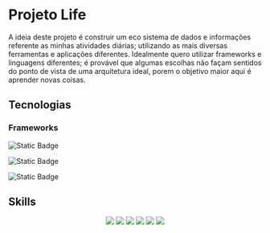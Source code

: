 # Projeto Life

A ideia deste projeto é construir um eco sistema de dados e informações referente as minhas atividades diárias;
utilizando as mais diversas ferramentas e aplicações diferentes.
Idealmente quero utilizar frameworks e linguagens diferentes;
é provável que algumas escolhas não façam sentidos do ponto de vista de uma arquitetura ideal,
porem o objetivo maior aqui é aprender novas coisas.


## Tecnologias

### Frameworks
![Static Badge](https://img.shields.io/badge/spring-1?style=for-the-badge&logo=spring&logoColor=white)

![Static Badge](https://img.shields.io/badge/quarkus-2?style=for-the-badge&logo=quarkus&logoColor=white&color=blue)

![Static Badge](https://img.shields.io/badge/igor-0?style=for-the-badge&logo=css3&logoColor=white&color=blue)





## Skills
<div align="center">
  <img src="https://img.shields.io/badge/Java-ED8B00?style=for-the-badge&logo=openjdk&logoColor=white"/>
  <img src="https://img.shields.io/badge/kotlin-%230095D5.svg?style=for-the-badge&logo=kotlin&logoColor=white"/>
  <img src="https://img.shields.io/badge/spring-%236DB33F.svg?style=for-the-badge&logo=spring&logoColor=white"/>
  <img src="https://img.shields.io/badge/javascript-%23323330.svg?style=for-the-badge&logo=javascript&logoColor=%23F7DF1E"/>
  <img src="https://img.shields.io/badge/html5-%23E34F26.svg?style=for-the-badge&logo=html5&logoColor=white"/>
  <img src="https://img.shields.io/badge/css3-%231572B6.svg?style=for-the-badge&logo=css3&logoColor=white"/>
</div>